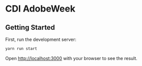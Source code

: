 # CDI AdobeWeek
## Getting Started

First, run the development server:

```bash
yarn run start
```

Open [http://localhost:3000](http://localhost:3000) with your browser to see the result.
